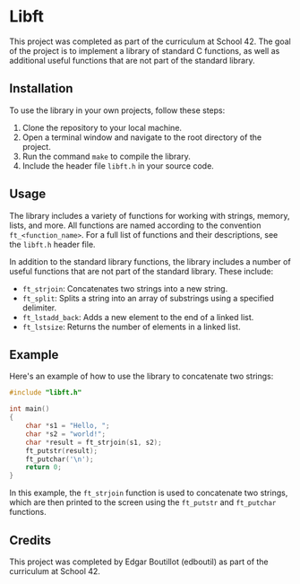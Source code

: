 # Libft

This project was completed as part of the curriculum at School 42. The goal of the project is to implement a library of standard C functions, as well as additional useful functions that are not part of the standard library. 

## Installation

To use the library in your own projects, follow these steps:

1. Clone the repository to your local machine.
2. Open a terminal window and navigate to the root directory of the project.
3. Run the command `make` to compile the library.
4. Include the header file `libft.h` in your source code.

## Usage

The library includes a variety of functions for working with strings, memory, lists, and more. All functions are named according to the convention `ft_<function_name>`. For a full list of functions and their descriptions, see the `libft.h` header file.

In addition to the standard library functions, the library includes a number of useful functions that are not part of the standard library. These include:

- `ft_strjoin`: Concatenates two strings into a new string.
- `ft_split`: Splits a string into an array of substrings using a specified delimiter.
- `ft_lstadd_back`: Adds a new element to the end of a linked list.
- `ft_lstsize`: Returns the number of elements in a linked list.

## Example

Here's an example of how to use the library to concatenate two strings:

```c
#include "libft.h"

int main()
{
    char *s1 = "Hello, ";
    char *s2 = "world!";
    char *result = ft_strjoin(s1, s2);
    ft_putstr(result);
    ft_putchar('\n');
    return 0;
}
```

In this example, the `ft_strjoin` function is used to concatenate two strings, which are then printed to the screen using the `ft_putstr` and `ft_putchar` functions.

## Credits

This project was completed by Edgar Boutillot (edboutil) as part of the curriculum at School 42.
